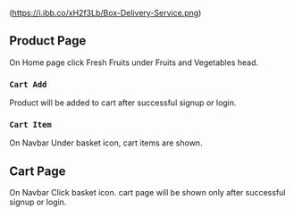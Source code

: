 (https://i.ibb.co/xH2f3Lb/Box-Delivery-Service.png)



## Product Page
On Home page click Fresh Fruits under Fruits and Vegetables head.

### `Cart Add`
Product will be added to cart after successful signup or login.

### `Cart Item`
On Navbar Under basket icon, cart items are shown.

## Cart Page
On Navbar Click basket icon.
cart page will be shown only after successful signup or login.



